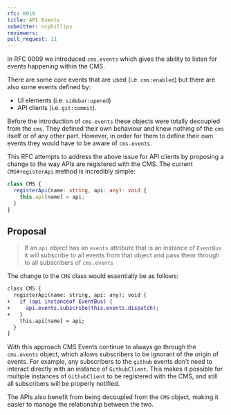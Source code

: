 ```yaml
---
rfc: 0010
title: API Events
submitter: ncphillips
reviewers:
pull_request: 11
---
```


In RFC 0009 we introduced `cms.events` which gives the ability to listen for events happening within the CMS.

There are some core events that are used (i.e. `cms:enabled`) but there are also some events defined by:

- UI elements (i.e. `sidebar:opened`)
- API clients (i.e. `git:commit`).

Before the introduction of `cms.events` these objects were totally decoupled from the `cms`. They
defined their own behaviour and knew nothing of the `cms` itself or of any other part. However, in order
for them to define their own events they would have to be aware of `cms.events`.

This RFC attempts to address the above issue for API clients by proposing a change to the way APIs
are registered with the CMS. The current `CMS#registerApi` method is incredibly simple:

```ts
class CMS {
  registerApi(name: string, api: any): void {
    this.api[name] = api;
  }
}
```

## Proposal

> If an `api` object has an `events` attribute that is an instance of `EventBus` it will subscribe
> to all events from that object and pass them through to all subscribers of `cms.events`

The change to the `CMS` class would essentially be as follows:

```diff
class CMS {
  registerApi(name: string, api: any): void {
+   if (api instanceof EventBus) {
+     api.events.subscribe(this.events.dispatch);
+   }
    this.api[name] = api;
  }
}
```

With this approach CMS Events continue to always go through the `cms.events` object, which allows subscribers to be ignorant of the origin of events. For example, any subscribers to the `github` events don't need to interact directly with an instance of `GithubClient`. This makes it possible for multiple instances of `GithubClient` to be registered with the CMS, and still all subscribers will be properly notified.

The APIs also benefit from being decoupled from the `CMS` object, making it easier to manage the relationship between the two.
